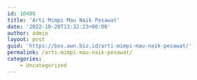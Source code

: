```yaml
---
id: 10488
title: 'Arti Mimpi Mau Naik Pesawat'
date: '2022-10-20T13:32:23+00:00'
author: admin
layout: post
guid: 'https://bos.awn.biz.id/arti-mimpi-mau-naik-pesawat/'
permalink: /arti-mimpi-mau-naik-pesawat/
categories:
    - Uncategorized
---
```


